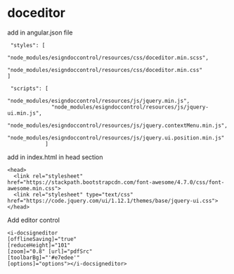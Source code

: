 # doceditor

add in angular.json file
```
 "styles": [
          "node_modules/esigndoccontrol/resources/css/doceditor.min.scss",
          "node_modules/esigndoccontrol/resources/css/doceditor.min.css"
]
```


```
 "scripts": [
              "node_modules/esigndoccontrol/resources/js/jquery.min.js",
              "node_modules/esigndoccontrol/resources/js/jquery-ui.min.js",
              "node_modules/esigndoccontrol/resources/js/jquery.contextMenu.min.js",
              "node_modules/esigndoccontrol/resources/js/jquery.ui.position.min.js"
            ]
```
            
            
            
add in index.html in head section
```
<head>
  <link rel="stylesheet" href="https://stackpath.bootstrapcdn.com/font-awesome/4.7.0/css/font-awesome.min.css">
  <link rel="stylesheet" type="text/css" href="https://code.jquery.com/ui/1.12.1/themes/base/jquery-ui.css">
</head>  

```

Add editor control
```
<i-docsigneditor 
[offlineSaving]="true" 
[reduceHeight]="101"
[zoom]="0.8" [url]="pdfSrc" 
[toolbarBg]="'#e7edee'"
[options]="options"></i-docsigneditor>

```
